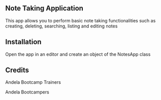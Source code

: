 ## Note Taking Application

This app allows you to perform basic note taking functionalities such as creating, deleting, searching, listing and editing notes

## Installation

Open the app in an editor and create an object of the NotesApp class

## Credits

Andela Bootcamp Trainers

Andela Bootcampers

